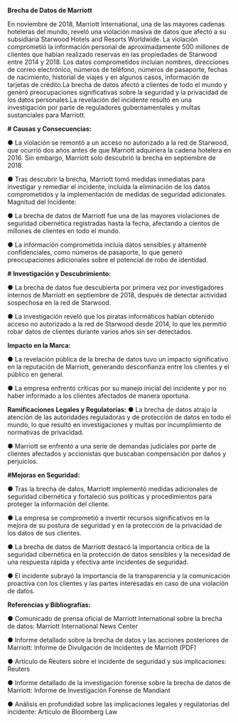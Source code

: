 **Brecha de Datos de Marriott**

En noviembre de 2018, Marriott International, una de las mayores cadenas hoteleras del
mundo, reveló una violación masiva de datos que afectó a su subsidiaria Starwood Hotels
and Resorts Worldwide. La violación comprometió la información personal de
aproximadamente 500 millones de clientes que habían realizado reservas en las
propiedades de Starwood entre 2014 y 2018. Los datos comprometidos incluían nombres,
direcciones de correo electrónico, números de teléfono, números de pasaporte, fechas de
nacimiento, historial de viajes y en algunos casos, información de tarjetas de crédito.La
brecha de datos afectó a clientes de todo el mundo y generó preocupaciones significativas
sobre la seguridad y la privacidad de los datos personales.La revelación del incidente
resultó en una investigación por parte de reguladores gubernamentales y multas
sustanciales para Marriott.

**# Causas y Consecuencias:**

● La violación se remontó a un acceso no autorizado a la red de Starwood, que ocurrió
dos años antes de que Marriott adquiriera la cadena hotelera en 2016. Sin embargo,
Marriott solo descubrió la brecha en septiembre de 2018.

● Tras descubrir la brecha, Marriott tomó medidas inmediatas para investigar y
remediar el incidente, incluida la eliminación de los datos comprometidos y la
implementación de medidas de seguridad adicionales.
Magnitud del Incidente:

● La brecha de datos de Marriott fue una de las mayores violaciones de seguridad
cibernética registradas hasta la fecha, afectando a cientos de millones de clientes en
todo el mundo.

● La información comprometida incluía datos sensibles y altamente confidenciales,
como números de pasaporte, lo que generó preocupaciones adicionales sobre el
potencial de robo de identidad.

**# Investigación y Descubrimiento:**

● La brecha de datos fue descubierta por primera vez por investigadores internos de
Marriott en septiembre de 2018, después de detectar actividad sospechosa en la red
de Starwood.

● La investigación reveló que los piratas informáticos habían obtenido acceso no
autorizado a la red de Starwood desde 2014, lo que les permitió robar datos de
clientes durante varios años sin ser detectados.

**Impacto en la Marca:**

● La revelación pública de la brecha de datos tuvo un impacto significativo en la
reputación de Marriott, generando desconfianza entre los clientes y el público en
general.

● La empresa enfrentó críticas por su manejo inicial del incidente y por no haber
informado a los clientes afectados de manera oportuna.

**Ramificaciones Legales y Regulatorias:**
● La brecha de datos atrajo la atención de las autoridades reguladoras y de protección
de datos en todo el mundo, lo que resultó en investigaciones y multas por
incumplimiento de normativas de privacidad.

● Marriott se enfrentó a una serie de demandas judiciales por parte de clientes
afectados y accionistas que buscaban compensación por daños y perjuicios.

**#Mejoras en Seguridad:**

● Tras la brecha de datos, Marriott implementó medidas adicionales de seguridad
cibernética y fortaleció sus políticas y procedimientos para proteger la información
del cliente.

● La empresa se comprometió a invertir recursos significativos en la mejora de su
postura de seguridad y en la protección de la privacidad de los datos de sus clientes.

● La brecha de datos de Marriott destacó la importancia crítica de la seguridad
cibernética en la protección de datos sensibles y la necesidad de una respuesta
rápida y efectiva ante incidentes de seguridad.

● El incidente subrayó la importancia de la transparencia y la comunicación proactiva
con los clientes y las partes interesadas en caso de una violación de datos.

**Referencias y Bibliografías:**

● Comunicado de prensa oficial de Marriott International sobre la brecha de datos:
Marriott International News Center

● Informe detallado sobre la brecha de datos y las acciones posteriores de Marriott:
Informe de Divulgación de Incidentes de Marriott (PDF)

● Artículo de Reuters sobre el incidente de seguridad y sus implicaciones: Reuters

● Informe detallado de la investigación forense sobre la brecha de datos de Marriott:
Informe de Investigación Forense de Mandiant

● Análisis en profundidad sobre las implicaciones legales y regulatorias del incidente:
Artículo de Bloomberg Law
